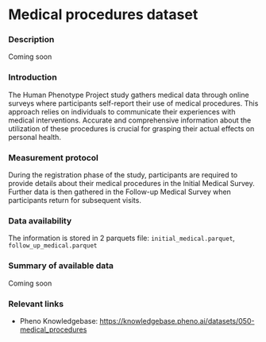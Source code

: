 # Medical procedures dataset

### Description

Coming soon

### Introduction

The Human Phenotype Project study gathers medical data through online surveys where participants self-report their use of medical procedures. This approach relies on individuals to communicate their experiences with medical interventions. Accurate and comprehensive information about the utilization of these procedures is crucial for grasping their actual effects on personal health.

### Measurement protocol 
<!-- long measurment protocol for the data browser -->
During the registration phase of the study, participants are required to provide details about their medical procedures in the Initial Medical Survey. Further data is then gathered in the Follow-up Medical Survey when participants return for subsequent visits.

### Data availability 
<!-- for the example notebooks -->
The information is stored in 2 parquets file: `initial_medical.parquet`, `follow_up_medical.parquet`

### Summary of available data 
<!-- for the data browser -->
Coming soon

### Relevant links

* Pheno Knowledgebase: https://knowledgebase.pheno.ai/datasets/050-medical_procedures